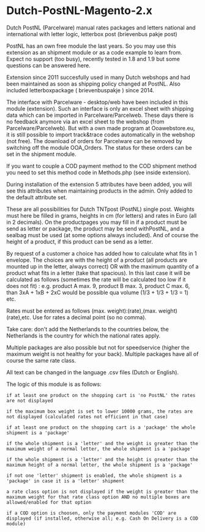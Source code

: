# Dutch-PostNL-Magento-2.x

Dutch PostNL (Parcelware) manual rates packages and letters national and international with letter logic, letterbox post (brievenbus pakje post)

PostNL has an own free module the last years. So you may use this extension as an shipment module or as a code example to learn from. Expect no support (too busy), recently tested in 1.8 and 1.9 but some questions can be answered here.

Extension since 2011 succesfully used in many Dutch webshops and had been maintained as soon as shipping policy changed at PostNL. Also included letterboxpackage ( brievenbuspakje ) since 2014.

The interface with Parcelware - desktop/web have been included in this module (extension). Such an interface is only an excel sheet with shipping data which can be imported in Parcelware/Parcelweb. These days there is no feedback anymore via an excel sheet to the webshop (from Parcelware/Parcelweb). But with a own made program at Ooawebstore.eu, it is still possible to import track&trace codes automatically in the webshop (not free). The download of orders for Parcelware can be removed by switching off the module OOA_Orders. The status for these orders can be set in the shipment module.

If you want to couple a COD payment method to the COD shipment method you need to set this method code in Methods.php (see inside extension).

During installation of the extension 5 attributes have been added, you will see this attributes when maintaining products in the admin. Only added to the default attribute set.

These are all possibilities for Dutch TNTpost (PostNL) single post. Weights must here be filled in grams, heights in cm (for letters) and rates in Euro (all in 2 decimals). On the productpages you may fill in if a product must be send as letter or package, the product may be send withPostNL, and a sealbag must be used (at some options always included). And of course the height of a product, if this product can be send as a letter.

By request of a customer a choice has added how to calculate what fits in 1 envelope. The choices are with the height of a product (all products are mounted up in the letter, always correct) OR with the maximum quantity of a product what fits in a letter (take that spacious). In this last case it will be calculated as follows (sometimes the rate will be calculated too low if it does not fit) : e.g. product A max. 9, product B max. 3, product C max. 6, than 3xA + 1xB + 2xC would be possible qua volume (1/3 + 1/3 + 1/3 = 1) etc.

Rates must be entered as follows (max. weight):(rate),(max. weight)(rate),etc. Use for rates a decimal point (so no comma).

Take care: don't add the Netherlands to the countries below, the Netherlands is the country for which the national rates apply.

Multiple packages are also possible but not for speedservice (higher the maximum weight is not healthy for your back). Multiple packages have all of course the same rate class.

All text can be changed in the language .csv files (Dutch or English).

The logic of this module is as follows:

    if at least one product on the shopping cart is 'no PostNL' the rates are not displayed

    if the maximum box weight is set to lower 10000 grams, the rates are not displayed (calculated rates not efficient in that case)

    if at least one product on the shopping cart is a 'package' the whole shipment is a 'package'

    if the whole shipment is a 'letter' and the weight is greater than the maximum weight of a normal letter, the whole shipment is a 'package'

    if the whole shipment is a 'letter' and the height is greater than the maximum height of a normal letter, the whole shipment is a 'package'

    if not one 'letter' shipment is enabled, the whole shipment is a 'package' in case it is a 'letter' shipment

    a rate class option is not displayed if the weight is greater than the maximum weight for that rate class option AND no multiple boxes are allowed/enabled for that option

    if a COD option is choosen, only the payment modules 'COD' are displayed (if installed, otherwise all; e.g. Cash On Delivery is a COD module)
